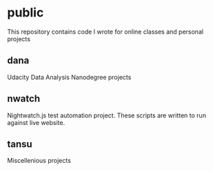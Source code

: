 # public
This repository contains code I wrote for online classes and personal projects

## dana
Udacity Data Analysis Nanodegree projects

## nwatch
Nightwatch.js test automation project. These scripts are written to run against live website.

## tansu
Miscellenious projects
